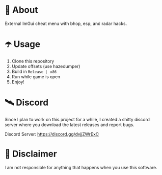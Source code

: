 # 👾 About
External ImGui cheat menu with bhop, esp, and radar hacks.

# ☂️ Usage
1. Clone this repository
2. Update offsets (use hazedumper)
3. Build in `Release | x86`
4. Run while game is open
5. Enjoy!

# 🛰 Discord
Since I plan to work on this project for a while, I created a shitty discord server where you download the latest releases and report bugs.

Discord Server: https://discord.gg/dvjjZWrExC

# 🗿 Disclaimer
I am not responsible for anything that happens when you use this software.
